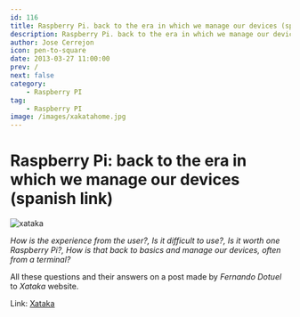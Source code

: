 ```yaml
---
id: 116
title: Raspberry Pi. back to the era in which we manage our devices (spanish link)
description: Raspberry Pi. back to the era in which we manage our devices (spanish link)
author: Jose Cerrejon
icon: pen-to-square
date: 2013-03-27 11:00:00
prev: /
next: false
category:
    - Raspberry PI
tag:
    - Raspberry PI
image: /images/xakatahome.jpg
---
```


# Raspberry Pi: back to the era in which we manage our devices (spanish link)

![xataka](/images/xakatahome.jpg)

_How is the experience from the user?, Is it difficult to use?, Is it worth one Raspberry Pi?, How is that back to basics and manage our devices, often from a terminal?_

All these questions and their answers on a post made ​​by _Fernando Dotuel_ to _Xataka_ website.

Link: [Xataka](https://www.xataka.com/componentes-de-pc/raspberry-pi-regreso-a-la-era-en-que-administrabamos-nuestros-dispositivos)
